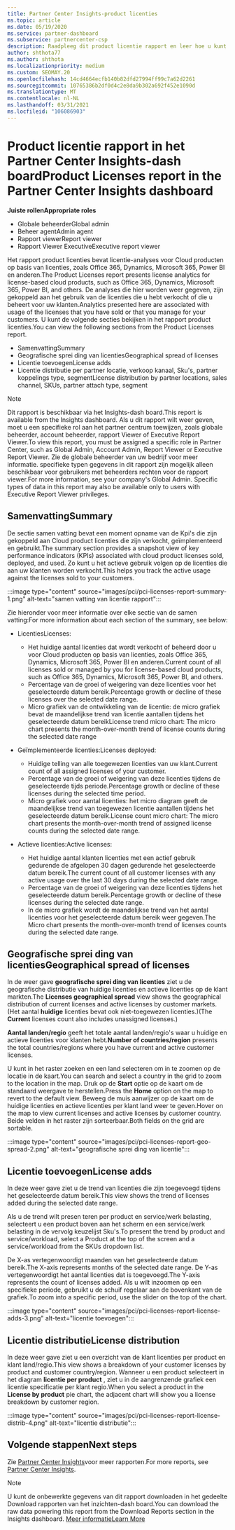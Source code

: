 ```yaml
---
title: Partner Center Insights-product licenties
ms.topic: article
ms.date: 05/19/2020
ms.service: partner-dashboard
ms.subservice: partnercenter-csp
description: Raadpleeg dit product licentie rapport en leer hoe u kunt verbeteren met de op licenties gebaseerde Cloud producten die u verkoopt of beheert voor uw klanten.
author: shthota77
ms.author: shthota
ms.localizationpriority: medium
ms.custom: SEOMAY.20
ms.openlocfilehash: 14cd4664ecfb140b82dfd27994ff99c7a62d2261
ms.sourcegitcommit: 10765386b2df0d4c2e8da9b302a692f452e1090d
ms.translationtype: MT
ms.contentlocale: nl-NL
ms.lasthandoff: 03/31/2021
ms.locfileid: "106086903"
---
```

# <a name="product-licenses-report-in-the-partner-center-insights-dashboard"></a><span data-ttu-id="30074-103">Product licentie rapport in het Partner Center Insights-dash board</span><span class="sxs-lookup"><span data-stu-id="30074-103">Product Licenses report in the Partner Center Insights dashboard</span></span>

<span data-ttu-id="30074-104">**Juiste rollen**</span><span class="sxs-lookup"><span data-stu-id="30074-104">**Appropriate roles**</span></span>

- <span data-ttu-id="30074-105">Globale beheerder</span><span class="sxs-lookup"><span data-stu-id="30074-105">Global admin</span></span>
- <span data-ttu-id="30074-106">Beheer agent</span><span class="sxs-lookup"><span data-stu-id="30074-106">Admin agent</span></span>
- <span data-ttu-id="30074-107">Rapport viewer</span><span class="sxs-lookup"><span data-stu-id="30074-107">Report viewer</span></span>
- <span data-ttu-id="30074-108">Rapport Viewer Executive</span><span class="sxs-lookup"><span data-stu-id="30074-108">Executive report viewer</span></span>

<span data-ttu-id="30074-109">Het rapport product licenties bevat licentie-analyses voor Cloud producten op basis van licenties, zoals Office 365, Dynamics, Microsoft 365, Power BI en anderen.</span><span class="sxs-lookup"><span data-stu-id="30074-109">The Product Licenses report presents license analytics for license-based cloud products, such as Office 365, Dynamics, Microsoft 365, Power BI, and others.</span></span> <span data-ttu-id="30074-110">De analyses die hier worden weer gegeven, zijn gekoppeld aan het gebruik van de licenties die u hebt verkocht of die u beheert voor uw klanten.</span><span class="sxs-lookup"><span data-stu-id="30074-110">Analytics presented here are associated with usage of the licenses that you have sold or that you manage for your customers.</span></span> <span data-ttu-id="30074-111">U kunt de volgende secties bekijken in het rapport product licenties.</span><span class="sxs-lookup"><span data-stu-id="30074-111">You can view the following sections from the Product Licenses report.</span></span>

- <span data-ttu-id="30074-112">Samenvatting</span><span class="sxs-lookup"><span data-stu-id="30074-112">Summary</span></span>
- <span data-ttu-id="30074-113">Geografische sprei ding van licenties</span><span class="sxs-lookup"><span data-stu-id="30074-113">Geographical spread of licenses</span></span>
- <span data-ttu-id="30074-114">Licentie toevoegen</span><span class="sxs-lookup"><span data-stu-id="30074-114">License adds</span></span>
- <span data-ttu-id="30074-115">Licentie distributie per partner locatie, verkoop kanaal, Sku's, partner koppelings type, segment</span><span class="sxs-lookup"><span data-stu-id="30074-115">License distribution by partner locations, sales channel, SKUs, partner attach type, segment</span></span>

 > [!NOTE]
 > <span data-ttu-id="30074-116">Dit rapport is beschikbaar via het Insights-dash board.</span><span class="sxs-lookup"><span data-stu-id="30074-116">This report is available from the Insights dashboard.</span></span> <span data-ttu-id="30074-117">Als u dit rapport wilt weer geven, moet u een specifieke rol aan het partner centrum toewijzen, zoals globale beheerder, account beheerder, rapport Viewer of Executive Report Viewer.</span><span class="sxs-lookup"><span data-stu-id="30074-117">To view this report, you must be assigned a specific role in Partner Center, such as Global Admin, Account Admin, Report Viewer or Executive Report Viewer.</span></span> <span data-ttu-id="30074-118">Zie de globale beheerder van uw bedrijf voor meer informatie. specifieke typen gegevens in dit rapport zijn mogelijk alleen beschikbaar voor gebruikers met beheerders rechten voor de rapport viewer.</span><span class="sxs-lookup"><span data-stu-id="30074-118">For more information, see your company's Global Admin. Specific types of data in this report may also be available only to users with Executive Report Viewer privileges.</span></span>

## <a name="summary"></a><span data-ttu-id="30074-119">Samenvatting</span><span class="sxs-lookup"><span data-stu-id="30074-119">Summary</span></span>

<span data-ttu-id="30074-120">De sectie samen vatting bevat een moment opname van de Kpi's die zijn gekoppeld aan Cloud product licenties die zijn verkocht, geïmplementeerd en gebruikt.</span><span class="sxs-lookup"><span data-stu-id="30074-120">The summary section provides a snapshot view of key performance indicators (KPIs) associated with cloud product licenses sold, deployed, and used.</span></span> <span data-ttu-id="30074-121">Zo kunt u het actieve gebruik volgen op de licenties die aan uw klanten worden verkocht.</span><span class="sxs-lookup"><span data-stu-id="30074-121">This helps you track the active usage against the licenses sold to your customers.</span></span>

:::image type="content" source="images/pci/pci-licenses-report-summary-1.png" alt-text="samen vatting van licentie rapport":::

<span data-ttu-id="30074-123">Zie hieronder voor meer informatie over elke sectie van de samen vatting:</span><span class="sxs-lookup"><span data-stu-id="30074-123">For more information about each section of the summary, see below:</span></span>

- <span data-ttu-id="30074-124">Licenties</span><span class="sxs-lookup"><span data-stu-id="30074-124">Licenses:</span></span> 
  - <span data-ttu-id="30074-125">Het huidige aantal licenties dat wordt verkocht of beheerd door u voor Cloud producten op basis van licenties, zoals Office 365, Dynamics, Microsoft 365, Power BI en anderen.</span><span class="sxs-lookup"><span data-stu-id="30074-125">Current count of all licenses sold or managed by you for license-based cloud products, such as Office 365, Dynamics, Microsoft 365, Power BI, and others.</span></span>
  - <span data-ttu-id="30074-126">Percentage van de groei of weigering van deze licenties voor het geselecteerde datum bereik.</span><span class="sxs-lookup"><span data-stu-id="30074-126">Percentage growth or decline of these licenses over the selected date range.</span></span>
  - <span data-ttu-id="30074-127">Micro grafiek van de ontwikkeling van de licentie: de micro grafiek bevat de maandelijkse trend van licentie aantallen tijdens het geselecteerde datum bereik</span><span class="sxs-lookup"><span data-stu-id="30074-127">License trend micro chart: The micro chart presents the month-over-month trend of license counts during the selected date range</span></span>

- <span data-ttu-id="30074-128">Geïmplementeerde licenties:</span><span class="sxs-lookup"><span data-stu-id="30074-128">Licenses deployed:</span></span>
  - <span data-ttu-id="30074-129">Huidige telling van alle toegewezen licenties van uw klant.</span><span class="sxs-lookup"><span data-stu-id="30074-129">Current count of all assigned licenses of your customer.</span></span>
  - <span data-ttu-id="30074-130">Percentage van de groei of weigering van deze licenties tijdens de geselecteerde tijds periode.</span><span class="sxs-lookup"><span data-stu-id="30074-130">Percentage growth or decline of these licenses during the selected time period.</span></span>
  - <span data-ttu-id="30074-131">Micro grafiek voor aantal licenties: het micro diagram geeft de maandelijkse trend van toegewezen licentie aantallen tijdens het geselecteerde datum bereik.</span><span class="sxs-lookup"><span data-stu-id="30074-131">License count micro chart: The micro chart presents the month-over-month trend of assigned license counts during the selected date range.</span></span>

- <span data-ttu-id="30074-132">Actieve licenties:</span><span class="sxs-lookup"><span data-stu-id="30074-132">Active licenses:</span></span> 
  - <span data-ttu-id="30074-133">Het huidige aantal klanten licenties met een actief gebruik gedurende de afgelopen 30 dagen gedurende het geselecteerde datum bereik.</span><span class="sxs-lookup"><span data-stu-id="30074-133">The current count of all customer licenses with any active usage over the last 30 days during the selected date range.</span></span>
  - <span data-ttu-id="30074-134">Percentage van de groei of weigering van deze licenties tijdens het geselecteerde datum bereik.</span><span class="sxs-lookup"><span data-stu-id="30074-134">Percentage growth or decline of these licenses during the selected date range.</span></span>
  - <span data-ttu-id="30074-135">In de micro grafiek wordt de maandelijkse trend van het aantal licenties voor het geselecteerde datum bereik weer gegeven.</span><span class="sxs-lookup"><span data-stu-id="30074-135">The Micro chart presents the month-over-month trend of licenses counts during the selected date range.</span></span>

## <a name="geographical-spread-of-licenses"></a><span data-ttu-id="30074-136">Geografische sprei ding van licenties</span><span class="sxs-lookup"><span data-stu-id="30074-136">Geographical spread of licenses</span></span>

<span data-ttu-id="30074-137">In de weer gave **geografische sprei ding van licenties** ziet u de geografische distributie van huidige licenties en actieve licenties op de klant markten.</span><span class="sxs-lookup"><span data-stu-id="30074-137">The **Licenses geographical spread** view shows the geographical distribution of current licenses and active licenses by customer markets.</span></span> <span data-ttu-id="30074-138">(Het aantal **huidige** licenties bevat ook niet-toegewezen licenties.)</span><span class="sxs-lookup"><span data-stu-id="30074-138">(The **Current** licenses count also includes unassigned licenses.)</span></span>

<span data-ttu-id="30074-139">**Aantal landen/regio** geeft het totale aantal landen/regio's waar u huidige en actieve licenties voor klanten hebt.</span><span class="sxs-lookup"><span data-stu-id="30074-139">**Number of countries/region** presents the total countries/regions where you have current and active customer licenses.</span></span>

<span data-ttu-id="30074-140">U kunt in het raster zoeken en een land selecteren om in te zoomen op de locatie in de kaart.</span><span class="sxs-lookup"><span data-stu-id="30074-140">You can search and select a country in the grid to zoom to the location in the map.</span></span> <span data-ttu-id="30074-141">Druk op de **Start** optie op de kaart om de standaard weergave te herstellen.</span><span class="sxs-lookup"><span data-stu-id="30074-141">Press the **Home** option on the map to revert to the default view.</span></span> <span data-ttu-id="30074-142">Beweeg de muis aanwijzer op de kaart om de huidige licenties en actieve licenties per klant land weer te geven.</span><span class="sxs-lookup"><span data-stu-id="30074-142">Hover on the map to view current licenses and active licenses by customer country.</span></span> <span data-ttu-id="30074-143">Beide velden in het raster zijn sorteerbaar.</span><span class="sxs-lookup"><span data-stu-id="30074-143">Both fields on the grid are sortable.</span></span>

:::image type="content" source="images/pci/pci-licenses-report-geo-spread-2.png" alt-text="geografische sprei ding van licentie":::

## <a name="license-adds"></a><span data-ttu-id="30074-145">Licentie toevoegen</span><span class="sxs-lookup"><span data-stu-id="30074-145">License adds</span></span>

<span data-ttu-id="30074-146">In deze weer gave ziet u de trend van licenties die zijn toegevoegd tijdens het geselecteerde datum bereik.</span><span class="sxs-lookup"><span data-stu-id="30074-146">This view shows the trend of licenses added during the selected date range.</span></span> 

<span data-ttu-id="30074-147">Als u de trend wilt presen teren per product en service/werk belasting, selecteert u een product boven aan het scherm en een service/werk belasting in de vervolg keuzelijst Sku's.</span><span class="sxs-lookup"><span data-stu-id="30074-147">To present the trend by product and service/workload, select a Product at the top of the screen and a service/workload from the SKUs dropdown list.</span></span>

<span data-ttu-id="30074-148">De X-as vertegenwoordigt maanden van het geselecteerde datum bereik.</span><span class="sxs-lookup"><span data-stu-id="30074-148">The X-axis represents months of the selected date range.</span></span> <span data-ttu-id="30074-149">De Y-as vertegenwoordigt het aantal licenties dat is toegevoegd.</span><span class="sxs-lookup"><span data-stu-id="30074-149">The Y-axis represents the count of licenses added.</span></span> <span data-ttu-id="30074-150">Als u wilt inzoomen op een specifieke periode, gebruikt u de schuif regelaar aan de bovenkant van de grafiek.</span><span class="sxs-lookup"><span data-stu-id="30074-150">To zoom into a specific period, use the slider on the top of the chart.</span></span>

:::image type="content" source="images/pci/pci-licenses-report-license-adds-3.png" alt-text="licentie toevoegen":::

## <a name="license-distribution"></a><span data-ttu-id="30074-152">Licentie distributie</span><span class="sxs-lookup"><span data-stu-id="30074-152">License distribution</span></span>

<span data-ttu-id="30074-153">In deze weer gave ziet u een overzicht van de klant licenties per product en klant land/regio.</span><span class="sxs-lookup"><span data-stu-id="30074-153">This view shows a breakdown of your customer licenses by product and customer country/region.</span></span> <span data-ttu-id="30074-154">Wanneer u een product selecteert in het diagram **licentie per product** , ziet u in de aangrenzende grafiek een licentie specificatie per klant regio.</span><span class="sxs-lookup"><span data-stu-id="30074-154">When you select a product in the **License by product** pie chart, the adjacent chart will show you a license breakdown by customer region.</span></span>

:::image type="content" source="images/pci/pci-licenses-report-license-distrib-4.png" alt-text="licentie distributie":::

## <a name="next-steps"></a><span data-ttu-id="30074-156">Volgende stappen</span><span class="sxs-lookup"><span data-stu-id="30074-156">Next steps</span></span>

<span data-ttu-id="30074-157">Zie [Partner Center Insights](partner-center-insights.md)voor meer rapporten.</span><span class="sxs-lookup"><span data-stu-id="30074-157">For more reports, see [Partner Center Insights](partner-center-insights.md).</span></span>

>[!NOTE] 
> <span data-ttu-id="30074-158">U kunt de onbewerkte gegevens van dit rapport downloaden in het gedeelte Download rapporten van het inzichten-dash board.</span><span class="sxs-lookup"><span data-stu-id="30074-158">You can download the raw data powering this report from the Download Reports section in the Insights dashboard.</span></span> [<span data-ttu-id="30074-159">Meer informatie</span><span class="sxs-lookup"><span data-stu-id="30074-159">Learn More</span></span>](pci-download-reports.md)
